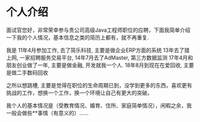 # 个人介绍
面试官您好，非常荣幸参与贵公司高级Java工程师职位的应聘，下面我简单介绍一下我的个人情况，基本信息之类的简历上都有，就不再重复.

我是
11年4月参加工作, 去了简乐科技, 主要是做企业ERP方面的系统
13年去了猎上网, 一家招聘服务交易平台,
14年7月去了AdMaster, 第三方数据监测
17年4月和朋友创业做了一年, 主要是做金融, 开发就我一个人.
18年8月到现在在爱回收, 主要是做二手数码回收

之所以想跳槽, 主要是觉得在职位的生命周期已到，没学到更多的东西，喜欢更有挑战的工作，想换一个工作，换一个环境让自己有更大的突破。

我个人的基本情况是（受教育情况、婚育、住所、家庭简单情况），闲暇之余，我一般会做些**事情（有意义的）……

